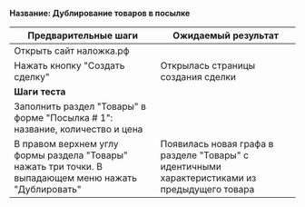 **Название: Дублирование товаров в посылке** 

**Предварительные шаги** | **Ожидаемый результат**
--- | ---
 Открыть сайт наложка.рф | 
 Нажать кнопку "Создать сделку" | Открылась страницы создания сделки 
**Шаги теста** | 
Заполнить раздел "Товары" в форме "Посылка # 1": название, количество и цена | 
В правом верхнем углу формы раздела "Товары" нажать три точки. В выпадающем меню нажать "Дублировать" | Появилась новая графа в разделе "Товары" с идентичными характеристиками из предыдущего товара